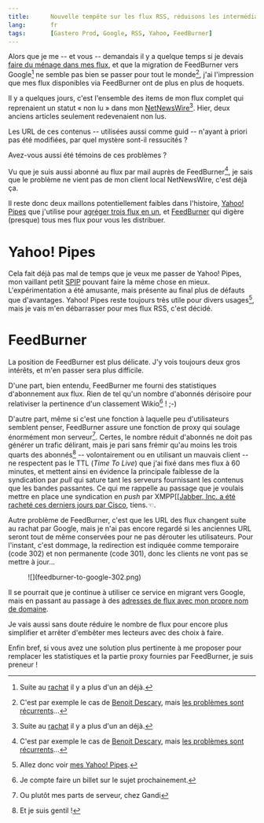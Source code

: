 ```yaml
---
title:      Nouvelle tempête sur les flux RSS, réduisons les intermédiaires !
lang:       fr
tags:       [Gastero Prod, Google, RSS, Yahoo, FeedBurner]
---
```


Alors que je me -- et vous -- demandais il y a quelque temps si je devais [faire du ménage dans mes flux](/2008/07/faut-il-que-je-revienne-a-un-unique-flux-rss.html), et que la migration de FeedBurner vers Google[^1] ne semble pas bien se passer pour tout le monde[^2], j'ai l'impression que mes flux disponibles via FeedBurner ont de plus en plus de hoquets.


[^1]: Suite au [rachat](http://googleblog.blogspot.com/2007/06/adding-more-flare.html) il y a plus d'un an déjà.

[^2]: C'est par exemple le cas de [Benoit Descary](http://descary.com/feedburner-integre-a-google-rien-ne-va-plus/), mais [les problèmes sont récurrents](http://groups.google.com/group/feedburner/web/known-issues-workarounds)...

Il y a quelques jours, c'est l'ensemble des items de mon flux complet qui reprenaient un statut « non lu » dans mon [NetNewsWire](http://www.newsgator.com/Individuals/NetNewsWire/)[^1]. Hier, deux anciens articles seulement redevenaient non lus.

Les URL de ces contenus -- utilisées aussi comme guid -- n'ayant à priori pas été modifiées, par quel mystère sont-il ressucités ?

Avez-vous aussi été témoins de ces problèmes ?

Vu que je suis aussi abonné au flux par mail auprès de FeedBurner[^2], je sais que le problème ne vient pas de mon client local NetNewsWire, c'est déjà ça.

Il reste donc deux maillons potentiellement faibles dans l'histoire, [Yahoo! Pipes](http://pipes.yahoo.com/) que j'utilise pour [agréger trois flux en un](/2008/02/avis-de-turbulences-dans-les-flux-rss-de-gastero-prod.html), et [FeedBurner](http://www.feedburner.com/) qui digère (presque) tous mes flux pour vous les distribuer.

# Yahoo! Pipes


Cela fait déjà pas mal de temps que je veux me passer de Yahoo! Pipes, mon vaillant petit [SPIP](http://www.spip.net/) pouvant faire la même chose en mieux. L'expérimentation a été amusante, mais présente au final plus de défauts que d'avantages. Yahoo! Pipes reste toujours très utile pour divers usages[^3], mais je vais m'en débarrasser pour mes flux RSS, c'est décidé.

# FeedBurner


La position de FeedBurner est plus délicate. J'y vois toujours deux gros intérêts, et m'en passer sera plus difficile.

D'une part, bien entendu, FeedBurner me fourni des statistiques d'abonnement aux flux. Rien de tel qu'un nombre d'abonnés dérisoire pour relativiser la pertinence d'un classement Wikio[^4] ! ;-)

D'autre part, même si c'est une fonction à laquelle peu d'utilisateurs semblent penser, FeedBurner assure une fonction de proxy qui soulage énormément mon serveur[^5]. Certes, le nombre réduit d'abonnés ne doit pas générer un trafic délirant, mais je pari sans frémir qu'au moins les trois quarts des abonnés[^6] -- volontairement ou en utilisant un mauvais client -- ne respectent pas le TTL (*Time To Live*) que j'ai fixé dans mes flux à 60 minutes, et mettent ainsi en évidence la principale faiblesse de la syndication par *pull* qui sature tant les serveurs fournissant les contenus que les bandes passantes. Ce qui me rappelle au passage que je voulais mettre en place une syndication en *push* par XMPP[[[Jabber, Inc. a été racheté ces derniers jours par Cisco](http://newsroom.cisco.com/dlls/2008/corp_091908.html), tiens.☜.

Autre problème de FeedBurner, c'est que les URL des flux changent suite au rachat par Google, mais je n'ai pas encore regardé si les anciennes URL seront tout de même conservées pour ne pas dérouter les utilisateurs. Pour l'instant, c'est dommage, la redirection est indiquée comme temporaire (code 302) et non permanente (code 301), donc les clients ne vont pas se mettre à jour...

<figure>
  ![](feedburner-to-google-302.png)
</figure>


Il se pourrait que je continue à utiliser ce service en migrant vers Google, mais en passant au passage à des [adresses de flux avec mon propre nom de domaine](http://lapin-blanc.net/30/03/2008/feedburner-votre-nom-domaine/).

Je vais aussi sans doute réduire le nombre de flux pour encore plus simplifier et arrêter d'embêter mes lecteurs avec des choix à faire.

Enfin bref, si vous avez une solution plus pertinente à me proposer pour remplacer les statistiques et la partie proxy fournies par FeedBurner, je suis preneur !


[^1]: Oui, je suis abonné à mes propres flux pour contrôler qu'ils fonctionnent bien, et j'en connais qui devraient faire de même...

[^2]: Deux précautions valent mieux qu'une...

[^3]: Allez donc voir [mes Yahoo! Pipes](http://pipes.yahoo.com/nicolashoizey).

[^4]: Je compte faire un billet sur le sujet prochainement.

[^5]: Ou plutôt mes parts de serveur, chez Gandi

[^6]: Et je suis gentil !
